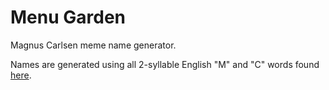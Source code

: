 # Menu Garden
Magnus Carlsen meme name generator.

Names are generated using all 2-syllable English "M" and "C" words found [here](https://en.wiktionary.org/w/index.php?title=Category:English_2-syllable_words).